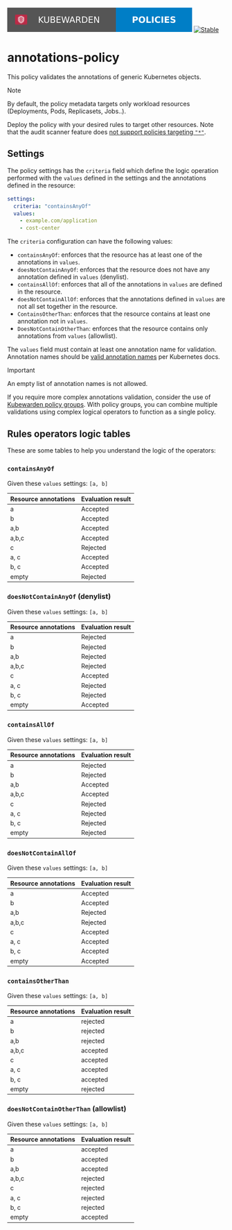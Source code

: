 [![Kubewarden Policy Repository](https://github.com/kubewarden/community/blob/main/badges/kubewarden-policies.svg)](https://github.com/kubewarden/community/blob/main/REPOSITORIES.md#policy-scope)
[![Stable](https://img.shields.io/badge/status-stable-brightgreen?style=for-the-badge)](https://github.com/kubewarden/community/blob/main/REPOSITORIES.md#stable)

# annotations-policy

This policy validates the annotations of generic Kubernetes objects.

> [!NOTE]  
> By default, the policy metadata targets only workload resources (Deployments,
> Pods, Replicasets, Jobs..).
>
> Deploy the policy with your desired rules to target other resources.
> Note that the audit scanner feature does [not support policies targeting `"*"`](https://docs.kubewarden.io/explanations/audit-scanner/limitations#usage-of--by-policies).

## Settings

The policy settings has the `criteria` field which define the logic operation
performed with the `values` defined in the settings and the annotations
defined in the resource:

```yaml
settings:
  criteria: "containsAnyOf"
  values:
    - example.com/application
    - cost-center
```

The `criteria` configuration can have the following values:

- `containsAnyOf`: enforces that the resource has at least one of the
  annotations in `values`.
- `doesNotContainAnyOf`: enforces that the resource does not have any annotation
  defined in `values` (denylist).
- `containsAllOf`: enforces that all of the annotations in `values` are defined in
  the resource.
- `doesNotContainAllOf`: enforces that the annotations defined in `values` are
  not all set together in the resource.
- `ContainsOtherThan`: enforces that the resource contains at least one annotation not in `values`.
- `DoesNotContainOtherThan`: enforces that the resource contains only
  annotations from `values` (allowlist).

The `values` field must contain at least one annotation name for
validation. Annotation names should be [valid annotation
names](https://kubernetes.io/docs/concepts/overview/working-with-objects/annotations/#syntax-and-character-set)
per Kubernetes docs.

> [!IMPORTANT]  
> An empty list of annotation names is not allowed.

If you require more complex annotations validation, consider the use
of [Kubewarden policy groups](https://docs.kubewarden.io/howtos/policy-groups).
With policy groups, you can combine multiple validations using complex logical
operators to function as a single policy.

## Rules operators logic tables

These are some tables to help you understand the logic of the operators:

### `containsAnyOf`

Given these `values` settings: `[a, b]`

| Resource annotations | Evaluation result |
| -------------------- | ----------------- |
| a                    | Accepted          |
| b                    | Accepted          |
| a,b                  | Accepted          |
| a,b,c                | Accepted          |
| c                    | Rejected          |
| a, c                 | Accepted          |
| b, c                 | Accepted          |
| empty                | Rejected          |

### `doesNotContainAnyOf` (denylist)

Given these `values` settings: `[a, b]`

| Resource annotations | Evaluation result |
| -------------------- | ----------------- |
| a                    | Rejected          |
| b                    | Rejected          |
| a,b                  | Rejected          |
| a,b,c                | Rejected          |
| c                    | Accepted          |
| a, c                 | Rejected          |
| b, c                 | Rejected          |
| empty                | Accepted          |

### `containsAllOf`

Given these `values` settings: `[a, b]`

| Resource annotations | Evaluation result |
| -------------------- | ----------------- |
| a                    | Rejected          |
| b                    | Rejected          |
| a,b                  | Accepted          |
| a,b,c                | Accepted          |
| c                    | Rejected          |
| a, c                 | Rejected          |
| b, c                 | Rejected          |
| empty                | Rejected          |

### `doesNotContainAllOf`

Given these `values` settings: `[a, b]`

| Resource annotations | Evaluation result |
| -------------------- | ----------------- |
| a                    | Accepted          |
| b                    | Accepted          |
| a,b                  | Rejected          |
| a,b,c                | Rejected          |
| c                    | Accepted          |
| a, c                 | Accepted          |
| b, c                 | Accepted          |
| empty                | Accepted          |

### `containsOtherThan`

Given these `values` settings: `[a, b]`

| Resource annotations | Evaluation result |
| -------------------- | ----------------- |
| a                    | rejected          |
| b                    | rejected          |
| a,b                  | rejected          |
| a,b,c                | accepted          |
| c                    | accepted          |
| a, c                 | accepted          |
| b, c                 | accepted          |
| empty                | rejected          |

### `doesNotContainOtherThan` (allowlist)

Given these `values` settings: `[a, b]`

| Resource annotations | Evaluation result |
| -------------------- | ----------------- |
| a                    | accepted          |
| b                    | accepted          |
| a,b                  | accepted          |
| a,b,c                | rejected          |
| c                    | rejected          |
| a, c                 | rejected          |
| b, c                 | rejected          |
| empty                | accepted          |
